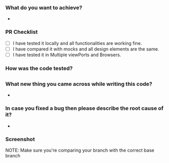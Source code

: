 <!---
Please fill these details, it will help the reviewers.
-->

### What do you want to achieve?

-

### PR Checklist

<!-- To enable check in the below list: [x] -->

- [ ] I have tested it locally and all functionalities are working fine.
- [ ] I have compared it with mocks and all design elements are the same.
- [ ] I have tested it in Multiple viewPorts and Browsers.

### How was the code tested?

## <!-- Be as specific as possible. -->

### What new thing you came across while writing this code?

-

### In case you fixed a bug then please describe the root cause of it?

-

### Screenshot

NOTE: Make sure you're comparing your branch with the correct base branch

